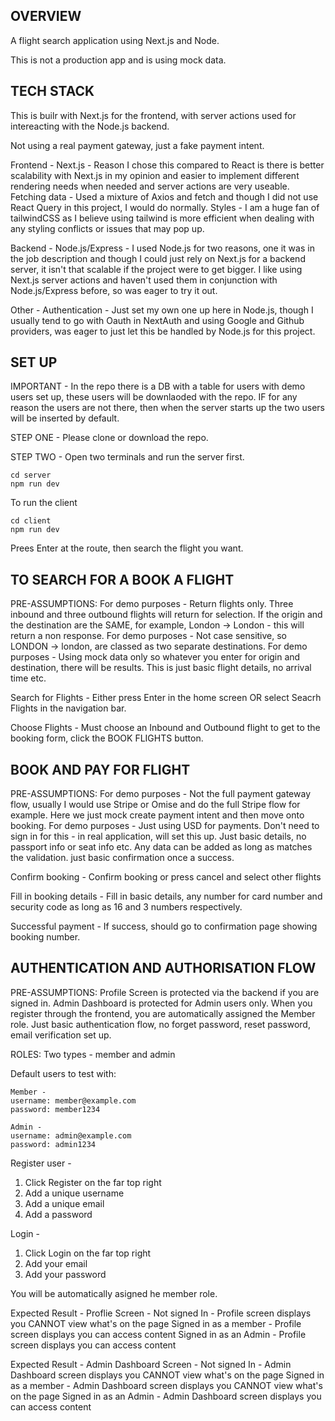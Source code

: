 ## OVERVIEW

A flight search application using Next.js and Node. 

This is not a production app and is using mock data.

## TECH STACK

This is builr with Next.js for the frontend, with server actions used for intereacting with the Node.js backend.

Not using a real payment gateway, just a fake payment intent.

Frontend -
Next.js - Reason I chose this compared to React is there is better scalability with Next.js in my opinion and easier to implement different rendering needs when needed and server actions are very useable.
Fetching data - Used a mixture of Axios and fetch and though I did not use React Query in this project, I would do normally.
Styles - I am a huge fan of tailwindCSS as I believe using tailwind is more efficient when dealing with any styling conflicts or issues that may pop up.

Backend - 
Node.js/Express - I used Node.js for two reasons, one it was in the job description and though I could just rely on Next.js for a backend server, it isn't that scalable if the project were to get bigger. I like using Next.js server actions and haven't used them in conjunction with Node.js/Express before, so was eager to try it out.

Other -
Authentication - Just set my own one up here in Node.js, though I usually tend to go with Oauth in NextAuth and using Google and Github providers, was eager to just let this be handled by Node.js for this project.


## SET UP

IMPORTANT - In the repo there is a DB with a table for users with demo users set up, these users will be downlaoded 
with the repo. IF for any reason the users are not there, then when the server starts up the two users will be inserted by default.

STEP ONE - 
Please clone or download the repo.

STEP TWO -
Open two terminals and run the server first.

```
cd server
npm run dev

```

To run the client
```
cd client
npm run dev

```

Prees Enter at the route, then search the flight you want.

## TO SEARCH FOR A BOOK A FLIGHT
PRE-ASSUMPTIONS:
For demo purposes - Return flights only.
Three inbound and three outbound flights will return for selection.
If the origin and the destination are the SAME, for example, London -> London - this will return a non response.
For demo purposes - Not case sensitive, so LONDON -> london, are classed as two separate destinations.
For demo purposes - Using mock data only so whatever you enter for origin and destination, there will be results.
This is just basic flight details, no arrival time etc.

Search for Flights - 
Either press Enter in the home screen OR select Seacrh Flights in the navigation bar.

Choose Flights - 
Must choose an Inbound and Outbound flight to get to the booking form, click the BOOK FLIGHTS button.

## BOOK AND PAY FOR FLIGHT
PRE-ASSUMPTIONS:
For demo purposes - Not the full payment gateway flow, usually I would use Stripe or Omise and do the
full Stripe flow for example. Here we just mock create payment intent and then move onto booking.
For demo purposes - Just using USD for payments.
Don't need to sign in for this - in real application, will set this up.
Just basic details, no passport info or seat info etc.
Any data can be added as long as matches the validation.
just basic confirmation once a success.

Confirm booking -
Confirm booking or press cancel and select other flights

Fill in booking details -
Fill in basic details, any number for card number and security code as long as 16 and 3 numbers respectively.

Successful payment -
If success, should go to confirmation page showing booking number.

## AUTHENTICATION AND AUTHORISATION FLOW
PRE-ASSUMPTIONS:
Profile Screen is protected via the backend if you are signed in.
Admin Dashboard is protected for Admin users only.
When you register through the frontend, you are automatically assigned the Member role.
Just basic authentication flow, no forget password, reset password, email verification set up.

ROLES:
Two types - member and admin

Default users to test with:

```
Member - 
username: member@example.com
password: member1234

Admin -
username: admin@example.com
password: admin1234
```

Register user -
1. Click Register on the far top right
2. Add a unique username
3. Add a unique email
4. Add a password 

Login -
1. Click Login on the far top right
2. Add your email
3. Add your password 

You will be automatically asigned he member role.


Expected Result - Proflie Screen -
Not signed In - Profile screen displays you CANNOT view what's on the page
Signed in as a member - Profile screen displays you can access content
Signed in as an Admin - Profile screen displays you can access content

Expected Result - Admin Dashboard Screen -
Not signed In - Admin Dashboard screen displays you CANNOT view what's on the page
Signed in as a member - Admin Dashboard screen displays you CANNOT view what's on the page
Signed in as an Admin - Admin Dashboard screen displays you can access content

